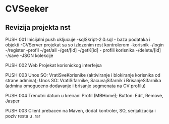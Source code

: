 # CVSeeker
Revizija projekta nst
--
PUSH 001
  Inicijalni push ukljucuje
  -sqlSkript-2.0.sql - baza podataka i objekti
  -CVServer projekat sa so izlozenim rest kontrolerom
    -korisnik 
       -/login
       -/register
    -profil
       -/get/all
       -/get/[id]
       -/getK[id] - profili korisnika
       -/delete/[id]
       -/save
  -JSON kolekcije
  
  PUSH 002
    Web Projekat korisnickog interfejsa
    
  PUSH 003
    Unos SO: VratiSveKorisnike (aktiviranje i blokiranje korisnika od strane admina);
    Unos SO: VratiSifarnike, SacuvajSifarnik i BrisanjeSifarnika (adminu omoguceno dodavanje i brisanje segmenata na CV profilu)
    
  PUSH 004
  Trenutni datum u kreirani Profil (MBHome); Button: Edit, Remove, Jasper

  PUSH 003 
    Client prebacen na Maven, dodat kontroler, SO, serijalizacija i poziv resta u .rar


     

